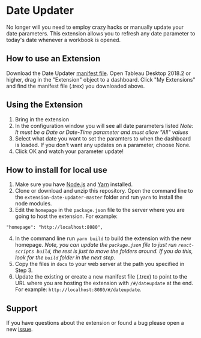 # Date Updater
No longer will you need to employ crazy hacks or manually update your date parameters. This extension allows you to refresh any date parameter to today's date whenever a workbook is opened.

## How to use an Extension
Download the Date Updater [manifest file](https://extensiongallery.tableau.com/products/28). Open Tableau Desktop 2018.2 or higher, drag in the "Extension" object to a dashboard. Click "My Extensions" and find the manifest file (.trex) you downloaded above.

## Using the Extension
1. Bring in the extension
2. In the configuration window you will see all date parameters listed
*Note: It must be a Date or Date-Time parameter and must allow "All" values*
3. Select what date you want to set the paramters to when the dashboard is loaded. If you don't want any updates on a parameter, choose None.
4. Click OK and watch your parameter update!

## How to install for local use
1. Make sure you have [Node.js](https://nodejs.org) and [Yarn](https://yarnpkg.com) installed. 
2. Clone or download and unzip this repository. Open the command line to the `extension-date-updater-master` folder and run `yarn` to install the node modules.
3. Edit the `homepage` in the `package.json` file to the server where you are going to host the extension. For example:
```
"homepage": "http://localhost:8080",
```
4. In the command line run `yarn build` to build the extension with the new homepage. _Note, you can update the `package.json` file to just run `react-scripts build`, the rest is just to move the folders around. If you do this, look for the `build` folder in the next step._
5. Copy the files in `docs` to your web server at the path you specified in Step 3.
6. Update the existing or create a new manifest file (.trex) to point to the URL where you are hosting the extension with `/#/dateupdate` at the end. For example: `http://localhost:8080/#/dateupdate`.

## Support
If you have questions about the extension or found a bug please open a new [issue](https://github.com/tableau/extension-date-updater/issues).

